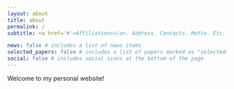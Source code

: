 ```yaml
---
layout: about
title: about
permalink: /
subtitle: <a href='#'>Affiliations</a>. Address. Contacts. Motto. Etc.

news: false # includes a list of news items
selected_papers: false # includes a list of papers marked as "selected={true}"
social: false # includes social icons at the bottom of the page
---
```


Welcome to my personal website!
